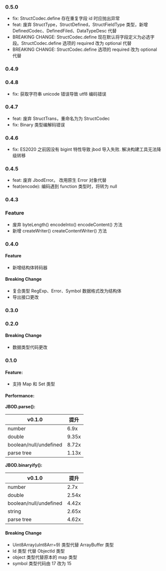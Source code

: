 ### 0.5.0

- fix: StructCodec.define 存在重复字段 id 时应抛出异常
- feat: 废弃 StructType，StructDefined，StructFieldType 类型，新增 DefinedCodec、DefinedFiled、DataTypeDesc 代替
- BREAKING CHANGE: StructCodec.define 现在默认将字段定义为必选字段。StructCodec.define 选项的 required 改为 optional 代替
- BREAKING CHANGE: StructCodec.define 选项的 required 改为 optional 代替


### 0.4.9

### 0.4.8

- fix: 获取字符串 unicode 错误导致 utf8 编码错误

### 0.4.7

- feat: 废弃 StructTrans，重命名为为 StructCodec
- fix: Binary 类型编解码错误

### 0.4.6

- fix: ES2020 之前因没有 bigint 特性导致 jbod 导入失败. 解决构建工具无法降级转移

### 0.4.5

- feat: 废弃 JbodError。 改用原生 Error 对象代替
- feat(encode): 编码遇到 function 类型时，将转为 null

### 0.4.3

### Feature

- 废弃 byteLength() encodeInto() encodeContent() 方法
- 新增 createWriter() createContentWriter() 方法

### 0.4.0

#### Feature

- 新增结构体转码器

#### Breaking Change

- 复合类型 RegExp、Error、Symbol 数据格式改为结构体
- 导出接口更改

### 0.3.0

### 0.2.0

#### Breaking Change

- 数据类型代码更改

### 0.1.0

#### Feature:

- 支持 Map 和 Set 类型

#### Performance:

**JBOD.parse():**

| v0.1.0                 | 提升  |
| ---------------------- | ----- |
| number                 | 6.9x  |
| double                 | 9.35x |
| boolean/null/undefined | 8.72x |
| parse tree             | 1.13x |

**JBOD.binaryify():**

| v0.1.0                 | 提升  |
| ---------------------- | ----- |
| number                 | 2.7x  |
| double                 | 2.54x |
| boolean/null/undefined | 4.42x |
| string                 | 2.65x |
| parse tree             | 4.62x |

#### Breaking Change

- Uint8Array(uInt8Arr=9) 类型代替 ArrayBuffer 类型
- Id 类型 代替 ObjectId 类型
- object 类型代替原本的 map 类型
- symbol 类型代码由 17 改为 15
